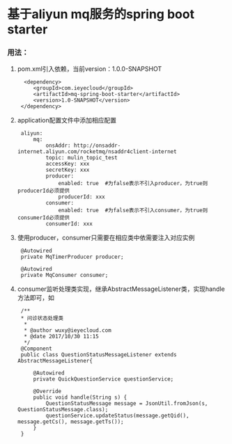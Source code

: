 # 基于aliyun mq服务的spring boot starter

### 用法：
1. pom.xml引入依赖，当前version：1.0.0-SNAPSHOT

         <dependency>
            <groupId>com.ieyecloud</groupId>
            <artifactId>mq-spring-boot-starter</artifactId>
            <version>1.0-SNAPSHOT</version>
        </dependency>
		
2. application配置文件中添加相应配置

	    aliyun:
  			mq:
    			onsAddr: http://onsaddr-internet.aliyun.com/rocketmq/nsaddr4client-internet
    			topic: mulin_topic_test
    			accessKey: xxx
    			secretKey: xxx
    			producer:
      				enabled: true  #为false表示不引入producer，为true则producerId必须提供
      				producerId: xxx
    			consumer:
      				enabled: true  #为false表示不引入consumer，为true则consumerId必须提供
      			consumerId: xxx

3. 使用producer，consumer只需要在相应类中依需要注入对应实例
		
		@Autowired
    	private MqTimerProducer producer;

    	@Autowired
    	private MqConsumer consumer;
	
4. consumer监听处理类实现，继承AbstractMessageListener类，实现handle方法即可，如

		/**
	 	* 问诊状态处理类
		 *
		 * @author wuxy@ieyecloud.com
		 * @date 2017/10/30 11:15
		 */
		@Component
		public class QuestionStatusMessageListener extends AbstractMessageListener{

		    @Autowired
		    private QuickQuestionService questionService;

		    @Override
		    public void handle(String s) {
		        QuestionStatusMessage message = JsonUtil.fromJson(s, QuestionStatusMessage.class);
		        questionService.updateStatus(message.getQid(), message.getCs(), message.getTs());
		    }
		}
